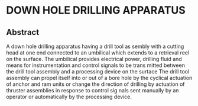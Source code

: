 # DOWN HOLE DRILLING APPARATUS

## Abstract
A down hole drilling apparatus having a drill tool as sembly with a cutting head at one end connected to an umbilical which extends to a retrieval reel on the surface. The umbilical provides electrical power, drilling fluid and means for instrumentation and control signals to be trans mitted between the drill tool assembly and a processing device on the surtace The drill tool assembly can propel itself into or out of a bore hole by the cyclical actuation of anchor and ram units or change the direction of drilling by actuation of thruster assemblies in response to control sig nals sent manually by an operator or automatically by the processing device.